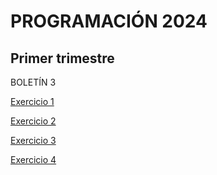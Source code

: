 # PROGRAMACIÓN 2024
## Primer trimestre


BOLETÍN 3



[Exercicio 1](src/boletin_3_A.java) 


[Exercicio 2](src/boletin_3_B.java) 


[Exercicio 3](src/boletin_3_A.java) 


[Exercicio 4](src/boletin_3_A.java) 
